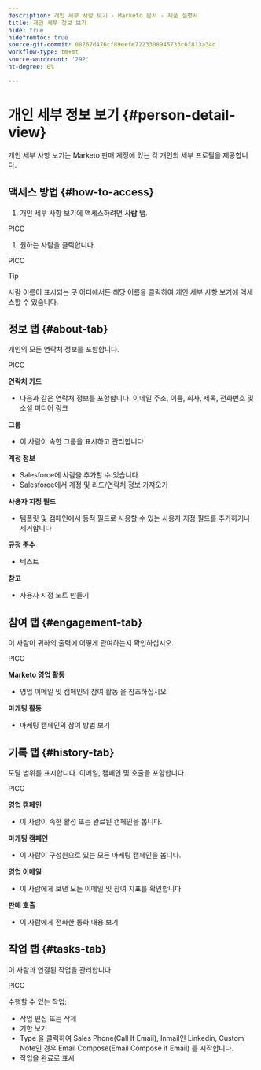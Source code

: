 ```yaml
---
description: 개인 세부 사항 보기 - Marketo 문서 - 제품 설명서
title: 개인 세부 정보 보기
hide: true
hidefromtoc: true
source-git-commit: 08767d476cf89eefe7223308945733c6f813a34d
workflow-type: tm+mt
source-wordcount: '292'
ht-degree: 0%

---
```


# 개인 세부 정보 보기 {#person-detail-view}

개인 세부 사항 보기는 Marketo 판매 계정에 있는 각 개인의 세부 프로필을 제공합니다.

## 액세스 방법 {#how-to-access}

1. 개인 세부 사항 보기에 액세스하려면 **사람** 탭.

PICC

1. 원하는 사람을 클릭합니다.

PICC

>[!TIP]
>
>사람 이름이 표시되는 곳 어디에서든 해당 이름을 클릭하여 개인 세부 사항 보기에 액세스할 수 있습니다.

## 정보 탭 {#about-tab}

개인의 모든 연락처 정보를 포함합니다.

PICC

**연락처 카드**

* 다음과 같은 연락처 정보를 포함합니다. 이메일 주소, 이름, 회사, 제목, 전화번호 및 소셜 미디어 링크

**그룹**

* 이 사람이 속한 그룹을 표시하고 관리합니다

**계정 정보**

* Salesforce에 사람을 추가할 수 있습니다.
* Salesforce에서 계정 및 리드/연락처 정보 가져오기

**사용자 지정 필드**

* 템플릿 및 캠페인에서 동적 필드로 사용할 수 있는 사용자 지정 필드를 추가하거나 제거합니다

**규정 준수**

* 텍스트

**참고**

* 사용자 지정 노트 만들기

## 참여 탭 {#engagement-tab}

이 사람이 귀하의 출력에 어떻게 관여하는지 확인하십시오.

PICC

**Marketo 영업 활동**

* 영업 이메일 및 캠페인의 참여 활동 을 참조하십시오

**마케팅 활동**

* 마케팅 캠페인의 참여 방법 보기

## 기록 탭 {#history-tab}

도달 범위를 표시합니다. 이메일, 캠페인 및 호출을 포함합니다.

PICC

**영업 캠페인**

* 이 사람이 속한 활성 또는 완료된 캠페인을 봅니다.

**마케팅 캠페인**

* 이 사람이 구성원으로 있는 모든 마케팅 캠페인을 봅니다.

**영업 이메일**

* 이 사람에게 보낸 모든 이메일 및 참여 지표를 확인합니다

**판매 호출**

* 이 사람에게 전화한 통화 내용 보기

## 작업 탭 {#tasks-tab}

이 사람과 연결된 작업을 관리합니다.

PICC

수행할 수 있는 작업:

* 작업 편집 또는 삭제
* 기한 보기
* Type 을 클릭하여 Sales Phone(Call If Email), Inmail인 Linkedin, Custom Note인 경우 Email Compose(Email Compose if Email) 를 시작합니다.
* 작업을 완료로 표시
